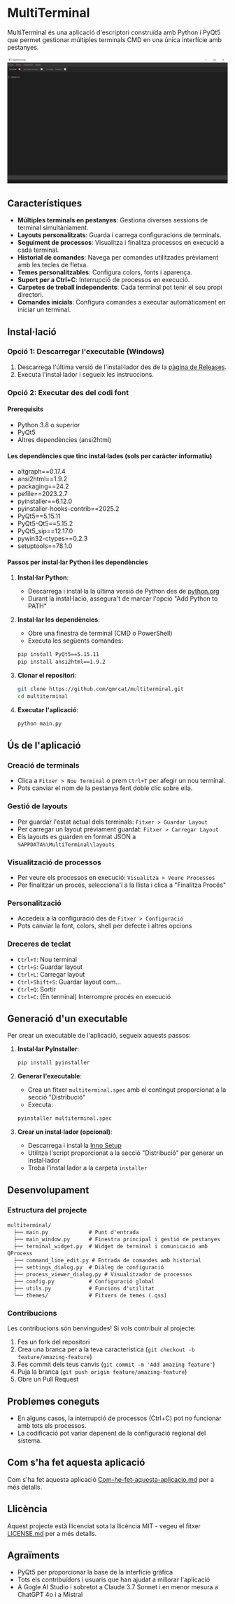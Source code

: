 # MultiTerminal

MultiTerminal és una aplicació d'escriptori construïda amb Python i PyQt5 que permet gestionar múltiples terminals CMD en una única interfície amb pestanyes.

![Captura de pantalla de MultiTerminal](screenshot.png)

## Característiques

- **Múltiples terminals en pestanyes**: Gestiona diverses sessions de terminal simultàniament.
- **Layouts personalitzats**: Guarda i carrega configuracions de terminals.
- **Seguiment de processos**: Visualitza i finalitza processos en execució a cada terminal.
- **Historial de comandes**: Navega per comandes utilitzades prèviament amb les tecles de fletxa.
- **Temes personalitzables**: Configura colors, fonts i aparença.
- **Suport per a Ctrl+C**: Interrupció de processos en execució.
- **Carpetes de treball independents**: Cada terminal pot tenir el seu propi directori.
- **Comandes inicials**: Configura comandes a executar automàticament en iniciar un terminal.

## Instal·lació

### Opció 1: Descarregar l'executable (Windows)

1. Descarrega l'última versió de l'instal·lador des de la [pàgina de Releases](https://github.com/qmrcat/multiterminal/releases).
2. Executa l'instal·lador i segueix les instruccions.

### Opció 2: Executar des del codi font

#### Prerequisits

- Python 3.8 o superior
- PyQt5
- Altres dependències (ansi2html)

#### Les dependències que tinc instal·lades (sols per caràcter informatiu)

- altgraph==0.17.4
- ansi2html==1.9.2
- packaging==24.2
- pefile==2023.2.7
- pyinstaller==6.12.0
- pyinstaller-hooks-contrib==2025.2
- PyQt5==5.15.11
- PyQt5-Qt5==5.15.2
- PyQt5_sip==12.17.0
- pywin32-ctypes==0.2.3
- setuptools==78.1.0

#### Passos per instal·lar Python i les dependències

1. **Instal·lar Python**:
   - Descarrega i instal·la la última versió de Python des de [python.org](https://www.python.org/downloads/)
   - Durant la instal·lació, assegura't de marcar l'opció "Add Python to PATH"

2. **Instal·lar les dependències**:
   - Obre una finestra de terminal (CMD o PowerShell)
   - Executa les següents comandes:
   ```bash
   pip install PyQt5==5.15.11
   pip install ansi2html==1.9.2
   ```

3. **Clonar el repositori**:
   ```bash
   git clone https://github.com/qmrcat/multiterminal.git
   cd multiterminal
   ```

4. **Executar l'aplicació**:
   ```bash
   python main.py
   ```

## Ús de l'aplicació

### Creació de terminals

- Clica a `Fitxer > Nou Terminal` o prem `Ctrl+T` per afegir un nou terminal.
- Pots canviar el nom de la pestanya fent doble clic sobre ella.

### Gestió de layouts

- Per guardar l'estat actual dels terminals: `Fitxer > Guardar Layout`
- Per carregar un layout prèviament guardat: `Fitxer > Carregar Layout`
- Els layouts es guarden en format JSON a `%APPDATA%\MultiTerminal\layouts`

### Visualització de processos

- Per veure els processos en execució: `Visualitza > Veure Processos`
- Per finalitzar un procés, selecciona'l a la llista i clica a "Finalitza Procés"

### Personalització

- Accedeix a la configuració des de `Fitxer > Configuració`
- Pots canviar la font, colors, shell per defecte i altres opcions

### Dreceres de teclat

- `Ctrl+T`: Nou terminal
- `Ctrl+S`: Guardar layout
- `Ctrl+L`: Carregar layout
- `Ctrl+Shift+S`: Guardar layout com...
- `Ctrl+Q`: Sortir
- `Ctrl+C`: (En terminal) Interrompre procés en execució

## Generació d'un executable

Per crear un executable de l'aplicació, segueix aquests passos:

1. **Instal·lar PyInstaller**:
   ```bash
   pip install pyinstaller
   ```

2. **Generar l'executable**:
   - Crea un fitxer `multiterminal.spec` amb el contingut proporcionat a la secció "Distribució"
   - Executa:
   ```bash
   pyinstaller multiterminal.spec
   ```

3. **Crear un instal·lador (opcional)**:
   - Descarrega i instal·la [Inno Setup](https://jrsoftware.org/isdl.php)
   - Utilitza l'script proporcionat a la secció "Distribució" per generar un instal·lador
   - Troba l'instal·lador a la carpeta `installer`

## Desenvolupament

### Estructura del projecte

```
multiterminal/
  ├── main.py             # Punt d'entrada
  ├── main_window.py      # Finestra principal i gestió de pestanyes
  ├── terminal_widget.py  # Widget de terminal i comunicació amb QProcess
  ├── command_line_edit.py # Entrada de comandes amb historial
  ├── settings_dialog.py  # Diàleg de configuració
  ├── process_viewer_dialog.py # Visualitzador de processos
  ├── config.py           # Configuració global
  ├── utils.py            # Funcions d'utilitat
  └── themes/             # Fitxers de temes (.qss)
```

### Contribucions

Les contribucions són benvingudes! Si vols contribuir al projecte:

1. Fes un fork del repositori
2. Crea una branca per a la teva característica (`git checkout -b feature/amazing-feature`)
3. Fes commit dels teus canvis (`git commit -m 'Add amazing feature'`)
4. Puja la branca (`git push origin feature/amazing-feature`)
5. Obre un Pull Request

## Problemes coneguts

- En alguns casos, la interrupció de processos (Ctrl+C) pot no funcionar amb tots els processos.
- La codificació pot variar depenent de la configuració regional del sistema.

## Com s'ha fet aquesta aplicació

Com s'ha fet aquesta aplicació [Com-he-fet-aquesta-aplicacio.md](Com-he-fet-aquesta-aplicacio.md) per a més detalls.


## Llicència

Aquest projecte està llicenciat sota la llicència MIT - vegeu el fitxer [LICENSE.md](LICENSE.md) per a més detalls.

## Agraïments

- PyQt5 per proporcionar la base de la interfície gràfica
- Tots els contribuïdors i usuaris que han ajudat a millorar l'aplicació
- A Gogle AI Studio i sobretot a Claude 3.7 Sonnet i en menor mesura a ChatGPT 4o i a Mistral
